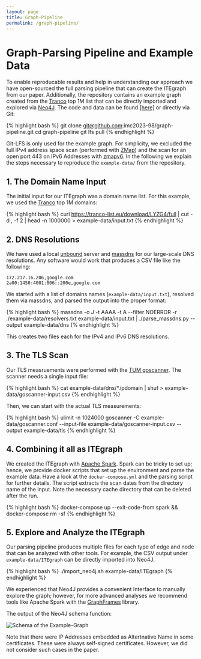 ```yaml
---
layout: page
title: Graph-Pipeline
permalink: /graph-pipeline/
--- 
```


# Graph-Parsing Pipeline and Example Data

To enable reproducable results and help in understanding our approach we have open-sourced the full parsing pipeline that can create the ITEgraph from our paper.
Additionally, the repository contains an example graph created from the [Tranco](https://tranco-list.eu/) top 1M list that can be directly imported and explored via [Neo4J](https://neo4j.com/).
The code and data can be found [[here]](https://github.com/imc2023-98/graph-pipeline) or directly via Git:

{% highlight bash %}
git clone git@github.com:imc2023-98/graph-pipeline.git
cd graph-pipeline
git lfs pull
{% endhighlight %}

Git-LFS is only used for the example graph.
For simplicity, we excluded the full IPv4 address space scan (performed with [ZMap](https://zmap.io/)) and the scan for an open port 443 on IPv6 Addresses with [zmapv6](https://github.com/topics/zmapv6).
In the following we explain the steps necessary to reproduce the `example-data/` from the repository.

## 1. The Domain Name Input

The initial input for our ITEgraph was a domain name list. For this example, we used the [Tranco](https://tranco-list.eu/) top 1M domains:

{% highlight bash %}
curl https://tranco-list.eu/download/LYZG4/full | cut -d , -f 2 | head -n 1000000 > example-data/input.txt
{% endhighlight %}

## 2. DNS Resolutions

We have used a local [unbound](https://www.nlnetlabs.nl/projects/unbound/about/) server and [massdns](https://github.com/blechschmidt/massdns) for our large-scale DNS resolutions.
Any software would work that produces a CSV file like the following:

    172.217.16.206,google.com
    2a00:1450:4001:806::200e,google.com

We started with a list of domains names (`example-data/input.txt`), resolved them via massdns, and parsed the output into the proper format:

{% highlight bash %}
massdns  -o J -t AAAA -t A --filter NOERROR -r ./example-data/resolvers.txt example-data/input.txt  | ./parse_massdns.py --output example-data/dns
{% endhighlight %}

This creates two files each for the IPv4 and IPv6 DNS resolutions.

## 3. The TLS Scan

Our TLS measruements were performed with the [TUM goscanner](https://github.com/tumi8/goscanner.git).
The scanner needs a single input file:

{% highlight bash %}
cat example-data/dns/*.ipdomain | shuf > example-data/goscanner-input.csv
{% endhighlight %}

Then, we can start with the actual TLS measurements:

{% highlight bash %}
ulimit -n 1024000
goscanner -C example-data/goscanner.conf --input-file example-data/goscanner-input.csv --output example-data/tls
{% endhighlight %}


## 4. Combining it all as ITEgraph

We created the ITEgraph with [Apache Spark](https://spark.apache.org/).
Spark can be tricky to set up; hence, we provide docker scripts that set up the environment and parse the example data.
Have a look at the `docker-compose.yml` and the parsing script for further details.
The script extracts the scan dates from the directory name of the input.
Note the necessary cache directory that can be deleted after the run.

{% highlight bash %}
docker-compose up --exit-code-from spark && docker-compose rm -sf
{% endhighlight %}

## 5. Explore and Analyze the ITEgraph

Our parsing pipeline produces multiple files for each type of edge and node that can be analyzed with other tools.
For example, the CSV output under `example-data/ITEgraph` can be directly imported into Neo4J.

{% highlight bash %}
./import_neo4j.sh example-data/ITEgraph
{% endhighlight %}


We experienced that Neo4J provides a convenient Interface to manually explore the graph; however, for more advanced analyses we recommend tools like Apache Spark with the [GraphFrames](https://graphframes.github.io/graphframes/) library.

The output of the Neo4J schema function:

![Schema of the Example-Graph](/assets/example_schema.svg)

Note that there were IP Addresses embedded as Altertnative Name in some certificates. These were always self-signed certificates.
However, we did not consider such cases in the paper.
